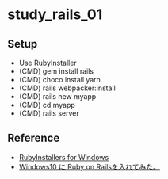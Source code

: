 # study_rails_01

## Setup

- Use RubyInstaller
- (CMD) gem install rails
- (CMD) choco install yarn
- (CMD) rails webpacker:install
- (CMD) rails new myapp
- (CMD) cd myapp
- (CMD) rails server

## Reference

- [RubyInstallers for Windows](https://rubyinstaller.org/downloads/)
- [Windows10 に Ruby on Railsを入れてみた。](https://qiita.com/sorabin/items/e423b410b0cbd103d114)